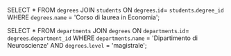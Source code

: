 <!-- Join es. n. 1 -->

SELECT * FROM `degrees` 
JOIN `students`
ON `degrees`.`id`= `students`.`degree_id`
WHERE `degrees`.`name` = 'Corso di laurea in Economia';

<!-- Join es. n. 2 -->

SELECT * 
FROM `departments` 
JOIN `degrees`
ON `departments`.`id`= `degrees`.`department_id`
WHERE `departments`.`name` = 'Dipartimento di Neuroscienze' AND `degrees`.`level` = 'magistrale';

<!-- Join es. n. 3 -->

